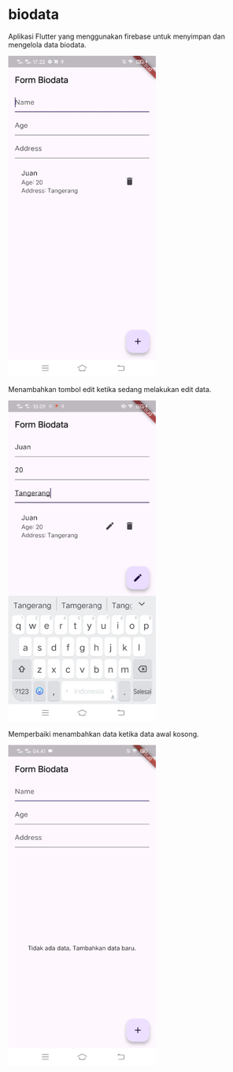 # biodata
Aplikasi Flutter yang menggunakan firebase untuk menyimpan dan mengelola data biodata.

<img src="images/biodata.jpg" alt="Deskripsi Gambar" width="300">

Menambahkan tombol edit ketika sedang melakukan edit data.

<img src="images/biodata2.jpg" alt="Deskripsi Gambar" width="300">

Memperbaiki menambahkan data ketika data awal kosong.

<img src="images/biodata3.gif" alt="Deskripsi Gambar" width="300">
